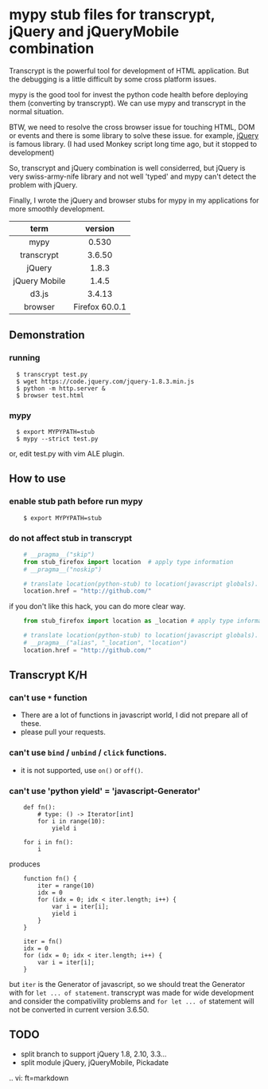 mypy stub files for transcrypt, jQuery and jQueryMobile combination
===============================================================================
Transcrypt is the powerful tool for development of HTML application.
But the debugging is a little difficult by some cross platform issues.

mypy is the good tool for invest the python code health before
deploying them (converting by transcrypt).
We can use mypy and transcrypt in the normal situation.

BTW, we need to resolve the cross browser issue for touching HTML,
DOM or events and there is some library to solve these issue. for example,
[jQuery](http://jquery.com/) is famous library.
(I had used Monkey script long time ago, but it stopped to development)


So, transcrypt and jQuery combination is well considerred,
but jQuery is very swiss-army-nife library and not well 'typed' and
mypy can't detect the problem with jQuery.

Finally, I wrote the jQuery and browser stubs for mypy
in my applications for more smoothly development.

| term          | version |
|:-------------:|:-------:|
| mypy          | 0.530   |
| transcrypt    | 3.6.50  |
| jQuery        | 1.8.3   |
| jQuery Mobile | 1.4.5   |
| d3.js         | 3.4.13  |
| browser       | Firefox 60.0.1 |


Demonstration
----------------------
### running

```
  $ transcrypt test.py
  $ wget https://code.jquery.com/jquery-1.8.3.min.js
  $ python -m http.server &
  $ browser test.html
```


### mypy

```
  $ export MYPYPATH=stub
  $ mypy --strict test.py
```

or, edit test.py with vim ALE plugin.


How to use
----------------------
### enable stub path before run mypy

```
    $ export MYPYPATH=stub
```

### do not affect stub in transcrypt

```python
    # __pragma__("skip")
    from stub_firefox import location  # apply type information
    # __pragma__("noskip")

    # translate location(python-stub) to location(javascript globals).
    location.href = "http://github.com/"
```

if you don't like this hack, you can do more clear way.

```python
    from stub_firefox import location as _location # apply type information

    # translate location(python-stub) to location(javascript globals).
    # __pragma__("alias", "_location", "location")
    location.href = "http://github.com/"
```


Transcrypt K/H
----------------------
### can't use `*` function
- There are a lot of functions in javascript world, I did not
    prepare all of these.
- please pull your requests.


### can't use `bind` / `unbind` / `click` functions.
- it is not supported, use `on()` or `off()`.


### can't use 'python yield' = 'javascript-Generator'

```
    def fn():
        # type: () -> Iterator[int]
        for i in range(10):
            yield i

    for i in fn():
        i
```

produces

```
    function fn() {
        iter = range(10)
        idx = 0
        for (idx = 0; idx < iter.length; i++) {
            var i = iter[i];
            yield i
        }
    }

    iter = fn()
    idx = 0
    for (idx = 0; idx < iter.length; i++) {
        var i = iter[i];
    }
```

but `iter` is the Generator of javascript, so
we should treat the Generator with for `let ... of statement`.
transcrypt was made for wide development and consider the compativility
problems and `for let ... of` statement will not be converted in current
version 3.6.50.


TODO
----------------------
- split branch to support jQuery 1.8, 2.10, 3.3...
- split module jQuery, jQueryMobile, Pickadate

.. vi: ft=markdown
